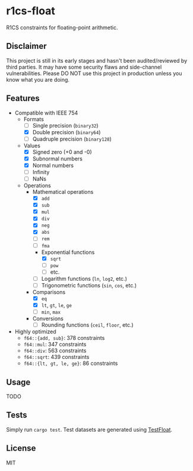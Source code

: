 # r1cs-float

R1CS constraints for floating-point arithmetic.

## Disclaimer

This project is still in its early stages and hasn't been audited/reviewed by third parties. It may have some security flaws and side-channel vulnerabilities. Please DO NOT use this project in production unless you know what you are doing.

## Features

* Compatible with IEEE 754
    * Formats
        * [ ] Single precision (`binary32`)
        * [x] Double precision (`binary64`)
        * [ ] Quadruple precision (`binary128`)
    * Values
        * [x] Signed zero (+0 and -0)
        * [x] Subnormal numbers
        * [x] Normal numbers
        * [ ] Infinity
        * [ ] NaNs
    * Operations
        * Mathematical operations
            * [x] `add`
            * [x] `sub`
            * [x] `mul`
            * [x] `div`
            * [x] `neg`
            * [x] `abs`
            * [ ] `rem`
            * [ ] `fma`
            * Exponential functions
                * [x] `sqrt`
                * [ ] `pow`
                * [ ] etc.
            * [ ] Logarithm functions (`ln`, `log2`, etc.)
            * [ ] Trigonometric functions (`sin`, `cos`, etc.)
        * Comparisons
            * [x] `eq`
            * [x] `lt`, `gt`, `le`, `ge`
            * [ ] `min`, `max`
        * Conversions
            * [ ] Rounding functions (`ceil`, `floor`, etc.)
* Highly optimized
    * `f64::{add, sub}`: 378 constraints
    * `f64::mul`: 347 constraints
    * `f64::div`: 563 constraints
    * `f64::sqrt`: 439 constraints
    * `f64::{lt, gt, le, ge}`: 86 constraints

## Usage

TODO

## Tests

Simply run `cargo test`. Test datasets are generated using [TestFloat](https://github.com/ucb-bar/berkeley-testfloat-3).

## License

MIT